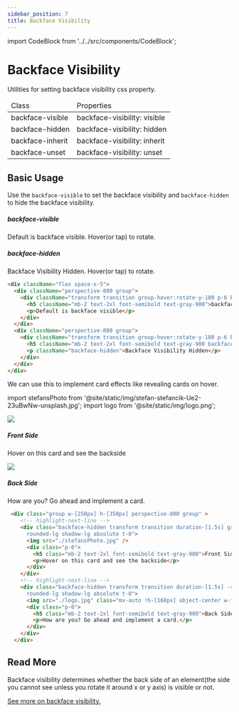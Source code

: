 ```yaml
---
sidebar_position: 7
title: Backface Visibility
---
```

import CodeBlock from '../../src/components/CodeBlock';

# Backface Visibility

Utilities for setting backface visibility css property.

<div className="table-container">
       <table className="stripped-table" style={{width:'100%'}}>
              <thead>
                     <tr>
                            <td>Class</td>
                            <td>Properties</td>                     
                     </tr>
              </thead>
              <tbody>
                     <tr>
                            <td>backface-visible</td>
                            <td>backface-visibility: visible</td>
                     </tr>
                     <tr>
                            <td>backface-hidden</td>
                            <td>backface-visibility: hidden</td>
                     </tr>
                     <tr>
                            <td>backface-inherit</td>
                            <td>backface-visibility: inherit</td>
                     </tr>
                     <tr>
                            <td>backface-unset</td>
                            <td>backface-visibility: unset</td>
                     </tr>
              </tbody>
       </table>
</div>

## Basic Usage

Use the `backface-visible` to set the backface visibility and `backface-hidden` to hide the backface visibility.

<CodeBlock className="my-10">
  <div className="md:flex gap-x-5">
    <div className="max-sm:mb-5 perspective-800 group">
      <div className="transform transition group-hover:rotate-y-180 p-6 bg-white border border-gray-400 rounded-lg shadow">
        <h5 className="mb-2 text-2xl font-semibold text-gray-900">backface-visible</h5>
        <p>Default is backface visible. Hover(or tap) to rotate.</p>
      </div>
    </div>
    <div className="max-sm:mb-10 perspective-800 group">
      <div className="backface-hidden transform transition group-hover:rotate-y-180 p-6 bg-white border border-gray-400 rounded-lg shadow">
        <h5 className="mb-2 text-2xl font-semibold text-gray-900">backface-hidden</h5>
        <p className="backface-hidden">Backface Visibility Hidden. Hover(or tap) to rotate.</p>
      </div>
    </div>
  </div>
</CodeBlock>

```html title="Adding backface-visible and backface-hidden"
<div className="flex space-x-5">
  <div className="perspective-800 group">
    <div className="transform transition group-hover:rotate-y-180 p-6 bg-white border border-gray-400 rounded-lg shadow">
      <h5 className="mb-2 text-2xl font-semibold text-gray-900">backface-visible</h5>
      <p>Default is backface visible</p>
    </div>
  </div>
  <div className="perspective-800 group">
    <div className="transform transition group-hover:rotate-y-180 p-6 bg-white border border-gray-400 rounded-lg shadow">
      <h5 className="mb-2 text-2xl font-semibold text-gray-900 backface-hidden">backface-hidden</h5>
      <p className="backface-hidden">Backface Visibility Hidden</p>
    </div>
  </div>
</div>
```

We can use this to implement card effects like revealing cards on hover.

import stefansPhoto from '@site/static/img/stefan-stefancik-Ue2-23uBwNw-unsplash.jpg';
import logo from '@site/static/img/logo.png';

<CodeBlock className="my-10">
  <div className="group w-[250px] h-[350px] perspective-800 group" >
    <div className="backface-hidden will-change-transform transform transition duration-[1.5s] group-hover:rotate-y-180 rounded-lg shadow-lg absolute t-0 overflow-hidden">
      <img src={stefansPhoto} />
      <div className="p-6">
        <h5 className="mb-2 text-2xl font-semibold text-gray-900">Front Side</h5>
        <p>Hover on this card and see the backside</p>
      </div>
    </div>
    <div className="backface-hidden will-change-transform transform transition duration-[1.5s] -rotate-y-180 group-hover:rotate-y-0 rounded-lg shadow-lg absolute t-0 overflow-hidden">        
      <img src={logo} className="mx-auto !h-[168px] object-center w-full object-contain bg-neutral-100"/>
      <div className="p-6">
        <h5 className="mb-2 text-2xl font-semibold text-gray-900">Back Side</h5>
        <p>How are you? Go ahead and implement a card.</p>
      </div>
    </div>
  </div>
</CodeBlock>

```html title="Cards flip on hover"
 <div class="group w-[250px] h-[350px] perspective-800 group" >
    <!-- highlight-next-line -->
    <div class="backface-hidden transform transition duration-[1.5s] group-hover:rotate-y-180 
      rounded-lg shadow-lg absolute t-0">
      <img src="./stefansPhoto.jpg" />
      <div class="p-6">
        <h5 class="mb-2 text-2xl font-semibold text-gray-900">Front Side</h5>
        <p>Hover on this card and see the backside</p>
      </div>
    </div>    
    <!-- highlight-next-line -->
    <div class="backface-hidden transform transition duration-[1.5s] -rotate-y-180 group-hover:rotate-y-0 
      rounded-lg shadow-lg absolute t-0">        
      <img src="./logo.jpg" class="mx-auto !h-[168px] object-center w-full object-contain bg-neutral-100"/>
      <div class="p-6">
        <h5 class="mb-2 text-2xl font-semibold text-gray-900">Back Side</h5>
        <p>How are you? Go ahead and implement a card.</p>
      </div>
    </div>
  </div>
```

## Read More

Backface visibility determines whether the back side of an element(the side you cannot see unless you rotate it around x or y axis) is visible or not.

[See more on backface visibility.](https://developer.mozilla.org/en-US/docs/Web/CSS/backface-visibility)
